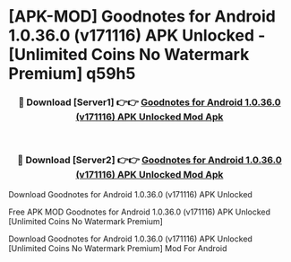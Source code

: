 # [APK-MOD] Goodnotes for Android 1.0.36.0 (v171116) APK Unlocked - [Unlimited Coins No Watermark Premium] q59h5



<div align="center">
<h3>🔴 Download [Server1] 👉👉 <a href="https://momento.my/?title=Goodnotes_for_Android_1.0.36.0_(v171116)_APK_Unlocked">Goodnotes for Android 1.0.36.0 (v171116) APK Unlocked Mod Apk</a></h3><br>

<h3>🔴 Download [Server2] 👉👉 <a href="https://momento.my/?title=Goodnotes_for_Android_1.0.36.0_(v171116)_APK_Unlocked">Goodnotes for Android 1.0.36.0 (v171116) APK Unlocked Mod Apk</a></h3>
</div>



Download Goodnotes for Android 1.0.36.0 (v171116) APK Unlocked 

Free APK MOD Goodnotes for Android 1.0.36.0 (v171116) APK Unlocked [Unlimited Coins No Watermark Premium]

Download Goodnotes for Android 1.0.36.0 (v171116) APK Unlocked [Unlimited Coins No Watermark Premium] Mod For Android
